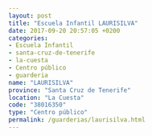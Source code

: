 ```yaml
---
layout: post
title: "Escuela Infantil LAURISILVA"
date: 2017-09-20 20:57:05 +0200
categories:
- Escuela Infantil
- santa-cruz-de-tenerife
- la-cuesta
- Centro público
- guarderia
name: "LAURISILVA"
province: "Santa Cruz de Tenerife"
location: "La Cuesta"
code: "38016350"
type: "Centro público"
permalink: /guarderias/laurisilva.html
---
```

